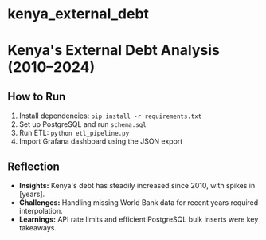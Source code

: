 # kenya_external_debt
# Kenya's External Debt Analysis (2010–2024)

## **How to Run**
1. Install dependencies: `pip install -r requirements.txt`  
2. Set up PostgreSQL and run `schema.sql`  
3. Run ETL: `python etl_pipeline.py`  
4. Import Grafana dashboard using the JSON export  

## **Reflection**
- **Insights:** Kenya's debt has steadily increased since 2010, with spikes in [years].  
- **Challenges:** Handling missing World Bank data for recent years required interpolation.  
- **Learnings:** API rate limits and efficient PostgreSQL bulk inserts were key takeaways.   
